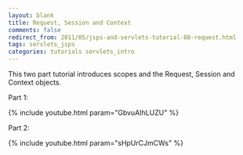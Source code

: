 ```yaml
---           
layout: blank
title: Request, Session and Context
comments: false
redirect_from: 2011/05/jsps-and-servlets-tutorial-08-request.html
tags: servlets_jsps
categories: tutorials servlets_intro
---
```


This two part tutorial introduces scopes and the Request, Session and Context objects.

Part 1:

{% include youtube.html param="GbvuAIhLUZU" %}


Part 2:

{% include youtube.html param="sHpUrCJmCWs" %}
